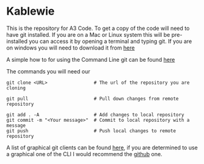 # Kablewie

This is the repository for A3 Code. To get a copy of the code  will need to have git installed. If you are on a Mac or Linux system this will be pre-installed you can access it by opening a terminal and typing git. If you are on windows you will need to download it from [here](https://git-scm.com/downloads)

A simple how to for using the Command Line git can be found [here](http://git-scm.com/docs/gittutorial)

The commands you will need our
```
git clone <URL>                 # The url of the repository you are cloning

git pull                        # Pull down changes from remote repository

git add . -A                    # Add changes to local repository
git commit -m "<Your message>"  # Commit to local repository with a message
git push                        # Push local changes to remote repository
```

A list of graphical git clients can be found [here](https://git-scm.com/download/gui/linux), if you are determined to use a graphical one of the CLI I would recommend the [github](https://desktop.github.com/) one.
